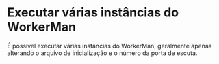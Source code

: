 # Executar várias instâncias do WorkerMan

É possível executar várias instâncias do WorkerMan, geralmente apenas alterando o arquivo de inicialização e o número da porta de escuta.
